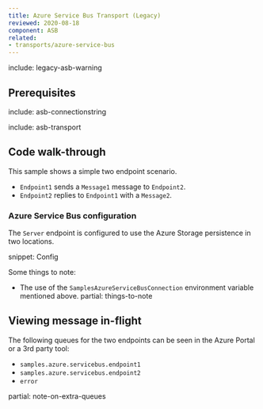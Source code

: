 ```yaml
---
title: Azure Service Bus Transport (Legacy)
reviewed: 2020-08-18
component: ASB
related:
- transports/azure-service-bus
---
```


include: legacy-asb-warning


## Prerequisites

include: asb-connectionstring


include: asb-transport


## Code walk-through

This sample shows a simple two endpoint scenario.

 * `Endpoint1` sends a `Message1` message to `Endpoint2`.
 * `Endpoint2` replies to `Endpoint1` with a `Message2`.


### Azure Service Bus configuration

The `Server` endpoint is configured to use the Azure Storage persistence in two locations.

snippet: Config

Some things to note:

 * The use of the `SamplesAzureServiceBusConnection` environment variable mentioned above.
partial: things-to-note


## Viewing message in-flight

The following queues for the two endpoints can be seen in the Azure Portal or a 3rd party tool:

 * `samples.azure.servicebus.endpoint1`
 * `samples.azure.servicebus.endpoint2`
 * `error`

partial: note-on-extra-queues

